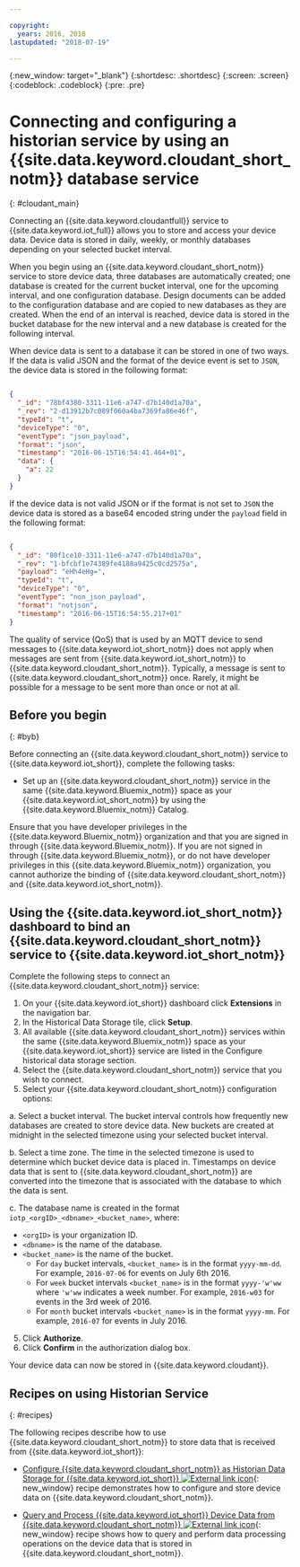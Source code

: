 ```yaml
---

copyright:
  years: 2016, 2018
lastupdated: "2018-07-19"

---
```


{:new_window: target="\_blank"}
{:shortdesc: .shortdesc}
{:screen: .screen}
{:codeblock: .codeblock}
{:pre: .pre}

# Connecting and configuring a historian service by using an {{site.data.keyword.cloudant_short_notm}} database service
{: #cloudant_main}

Connecting an {{site.data.keyword.cloudantfull}} service to {{site.data.keyword.iot_full}} allows you to store and access your device data. Device data is stored in daily, weekly, or monthly databases depending on your selected bucket interval.

When you begin using an {{site.data.keyword.cloudant_short_notm}} service to store device data, three databases are automatically created; one database is created for the current bucket interval, one for the upcoming interval, and one configuration database. Design documents can be added to the configuration database and are copied to new databases as they are created. When the end of an interval is reached, device data is stored in the bucket database for the new interval and a new database is created for the following interval.

When device data is sent to a database it can be stored in one of two ways. If the data is valid JSON and the format of the device event is set to `JSON`, the device data is stored in the following format:

```json

{
  "_id": "78bf4380-3311-11e6-a747-d7b140d1a70a",
  "_rev": "2-d13912b7c089f060a4ba7369fa86e46f",
  "typeId": "t",
  "deviceType": "0",
  "eventType": "json_payload",
  "format": "json",
  "timestamp": "2016-06-15T16:54:41.464+01",
  "data": {
    "a": 22
  }
}

```

If the device data is not valid JSON or if the format is not set to `JSON` the device data is stored as a base64 encoded string under the `payload` field in the following format:

```json

{
  "_id": "80f1ce10-3311-11e6-a747-d7b140d1a70a",
  "_rev": "1-bfcbf1e74389fe4188a9425c0cd2575a",
  "payload": "eHh4eHg=",
  "typeId": "t",
  "deviceType": "0",
  "eventType": "non_json_payload",
  "format": "notjson",
  "timestamp": "2016-06-15T16:54:55.217+01"
}

```
The quality of service (QoS) that is used by an MQTT device to send messages to {{site.data.keyword.iot_short_notm}} does not apply when messages are sent from {{site.data.keyword.iot_short_notm}} to {{site.data.keyword.cloudant_short_notm}}. Typically, a message is sent to {{site.data.keyword.cloudant_short_notm}} once. Rarely, it might be possible for a message to be sent more than once or not at all. 

## Before you begin  
{: #byb}

Before connecting an {{site.data.keyword.cloudant_short_notm}} service to {{site.data.keyword.iot_short}}, complete the following tasks:

- Set up an {{site.data.keyword.cloudant_short_notm}} service in the same {{site.data.keyword.Bluemix_notm}} space as your {{site.data.keyword.iot_short_notm}} by using the {{site.data.keyword.Bluemix_notm}} Catalog.

Ensure that you have developer privileges in the {{site.data.keyword.Bluemix_notm}} organization and that you are signed in through {{site.data.keyword.Bluemix_notm}}. If you are not signed in through {{site.data.keyword.Bluemix_notm}}, or do not have developer privileges in this {{site.data.keyword.Bluemix_notm}} organization, you cannot authorize the binding of  {{site.data.keyword.cloudant_short_notm}} and {{site.data.keyword.iot_short_notm}}.

## Using the {{site.data.keyword.iot_short_notm}} dashboard to bind an {{site.data.keyword.cloudant_short_notm}} service to {{site.data.keyword.iot_short_notm}}

Complete the following steps to connect an {{site.data.keyword.cloudant_short_notm}} service:

1. On your {{site.data.keyword.iot_short}} dashboard click **Extensions** in the navigation bar.
2. In the Historical Data Storage tile, click **Setup**.
2. All available {{site.data.keyword.cloudant_short_notm}} services within the same {{site.data.keyword.Bluemix_notm}} space as your {{site.data.keyword.iot_short}} service are listed in the Configure historical data storage section.
3. Select the {{site.data.keyword.cloudant_short_notm}} service that you wish to connect.
4. Select your {{site.data.keyword.cloudant_short_notm}} configuration options:

  a. Select a bucket interval. The bucket interval controls how frequently new databases are created to store device data. New buckets are created at midnight in the selected timezone using your selected bucket interval.

  b. Select a time zone. The time in the selected timezone is used to determine which bucket device data is placed in. Timestamps on device data that is sent to {{site.data.keyword.cloudant_short_notm}} are converted into the timezone that is associated with the  database to which the data is sent.

  c. The database name is created in the format `iotp_<orgID>_<dbname>_<bucket_name>`, where:

   * `<orgID>` is your organization ID.
   * `<dbname>` is the name of the database. 
   * `<bucket_name>` is the name of the bucket.
     * For `day` bucket intervals, `<bucket_name>` is in the format `yyyy-mm-dd`.  For example, `2016-07-06` for events on July 6th 2016.
     * For `week` bucket intervals  `<bucket_name>` is in the format `yyyy-'w'ww` where `'w'ww` indicates a week number.  For example, `2016-w03` for events in the 3rd week of 2016.
     * For `month` bucket intervals `<bucket_name>` is in the format `yyyy-mm`.  For example, `2016-07` for events in July 2016.

5. Click **Authorize**.
6. Click **Confirm** in the authorization dialog box.

Your device data can now be stored in {{site.data.keyword.cloudant}}.

## Recipes on using Historian Service  
{: #recipes}

The following recipes describe how to use {{site.data.keyword.cloudant_short_notm}} to store data that is received from {{site.data.keyword.iot_short}}:

- [Configure {{site.data.keyword.cloudant_short_notm}} as Historian Data Storage for {{site.data.keyword.iot_short}} ![External link icon](../../icons/launch-glyph.svg "External link icon")](https://developer.ibm.com/recipes/tutorials/cloudant-nosql-db-as-historian-data-storage-for-ibm-watson-iot-parti/){: new_window} recipe demonstrates how to configure and store device data on {{site.data.keyword.cloudant_short_notm}}.

- [Query and Process {{site.data.keyword.iot_short}} Device Data from {{site.data.keyword.cloudant_short_notm}} ![External link icon](../../icons/launch-glyph.svg "External link icon")](https://developer.ibm.com/recipes/tutorials/cloudant-nosql-db-as-historian-data-storage-for-ibm-watson-iot-partii){: new_window} recipe shows how to query and perform data processing operations on the device data that is stored in {{site.data.keyword.cloudant_short_notm}}.


